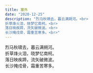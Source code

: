 ```yaml
---
title: 塞外
date: "2020-12-25"
description: "烈马秋啸去，暮云满朔河。<br>
折草烽火泪，晓梦忆南柯。<br>
落日映疾蹄，流矢破微波。<br>
长沙掩戍骨，霜重苦寒多。<br>"
---
```


烈马秋啸去，暮云满朔河。<br>
折草烽火泪，晓梦忆南柯。<br>
落日映疾蹄，流矢破微波。<br>
长沙掩戍骨，霜重苦寒多。<br>
